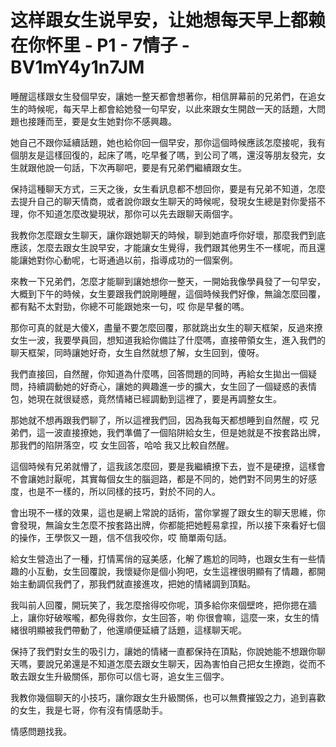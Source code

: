 # 这样跟女生说早安，让她想每天早上都赖在你怀里 - P1 - 7情子 - BV1mY4y1n7JM

睡醒這樣跟女生發個早安，讓她一整天都會想著你，相信屏幕前的兄弟們，在追女生的時候呢，每天早上都會給她發一句早安，以此來跟女生開啟一天的話題，大問題也接踵而至，要是女生她對你不感興趣。

她自己不跟你延續話題，她也給你回一個早安，那你這個時候應該怎麼接呢，我有個朋友是這樣回復的，起床了嗎，吃早餐了嗎，到公司了嗎，還沒等朋友發完，女生就跟他說一句話，下次再聊吧，要是有兄弟們繼續跟女生。

保持這種聊天方式，三天之後，女生看訊息都不想回你，要是有兄弟不知道，怎麼去提升自己的聊天情商，或者說你跟女生聊天的時候呢，發現女生總是對你愛搭不理，你不知道怎麼改變現狀，那你可以先去跟聊天兩個字。

我教你怎麼跟女生聊天，讓你跟她聊天的時候，聊到她直呼你好壞，那麼我們到底應該，怎麼去跟女生說早安，才能讓女生覺得，我們跟其他男生不一樣呢，而且還能讓她對你心動呢，七哥通過以前，指導成功的一個案例。

來教一下兄弟們，怎麼才能聊到讓她想你一整天，一開始我像學員發了一句早安，大概到下午的時候，女生要跟我們說剛睡醒，這個時候我們好像，無論怎麼回覆，都有點不太對勁，你總不可能跟她來一句，哎 你是早餐的嗎。

那你可真的就是大傻X，盡量不要怎麼回覆，那就跳出女生的聊天框架，反過來撩女生一波，我要學員回，想知道我給你備註了什麼嗎，直接帶領女生，進入我們的聊天框架，同時讓她好奇，女生自然就想了解，女生回到，傻呀。

我們直接回，自然醒，你知道為什麼嗎，回答問題的同時，再給女生拋出一個疑問，持續調動她的好奇心，讓她的興趣進一步的擴大，女生回了一個疑惑的表情包，她現在就很疑惑，竟然情緒已經調動到這裡了，要是再調整女生。

那她就不想再跟我們聊了，所以這裡我們回，因為我每天都想睡到自然醒，哎 兄弟們，這一波直接撩她，我們準備了一個陷阱給女生，但是她就是不按套路出牌，那我們的陷阱落空，哎 女生回答，哈哈 我又比較自然醒。

這個時候有兄弟就懵了，這我該怎麼回，要是我繼續撩下去，豈不是硬撩，這樣會不會讓她討厭呢，其實每個女生的腦迴路，都是不同的，她們對不同男生的好感度，也是不一樣的，所以同樣的技巧，對於不同的人。

會出現不一樣的效果，這也是網上常說的話術，當你掌握了跟女生的聊天思維，你會發現，無論女生怎麼不按套路出牌，你都能把她輕易拿捏，所以接下來看好七個的操作，王學恢又一題，信不信我咬你，哎 簡單兩句話。

給女生營造出了一種，打情罵俏的寇美感，化解了尷尬的同時，也跟女生有一些情趣的小互動，女生回覆說，我懷疑你是個小狗吧，女生這裡很明顯有了情趣，都開始主動調侃我們了，那我們就直接進攻，把她的情緒調到頂點。

我叫前人回覆，開玩笑了，我怎麼捨得咬你呢，頂多給你來個壁咚，把你摁在牆上，讓你好破喉嚨，都免得救你，女生回答，喲 你很會嘛，這麼一來，女生的情緒很明顯被我們帶動了，他還順便延續了話題，這樣聊天呢。

保持了我們對女生的吸引力，讓她的情緒一直都保持在頂點，你說她能不想跟你聊天嗎，要說兄弟還是不知道怎麼去跟女生聊天，因為害怕自己把女生撩跑，從而不敢去跟女生升級關係，那你可以信七哥，追女生三個字。

我教你幾個聊天的小技巧，讓你跟女生升級關係，也可以無費摧毀之力，追到喜歡的女生，我是七哥，你有沒有情感助手。

情感問題找我。